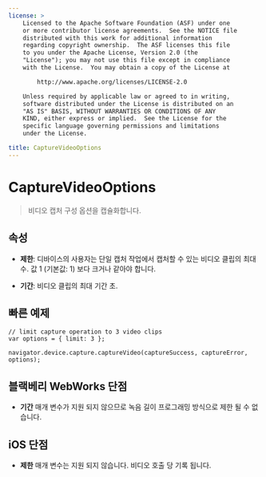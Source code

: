 ```yaml
---
license: >
    Licensed to the Apache Software Foundation (ASF) under one
    or more contributor license agreements.  See the NOTICE file
    distributed with this work for additional information
    regarding copyright ownership.  The ASF licenses this file
    to you under the Apache License, Version 2.0 (the
    "License"); you may not use this file except in compliance
    with the License.  You may obtain a copy of the License at

        http://www.apache.org/licenses/LICENSE-2.0

    Unless required by applicable law or agreed to in writing,
    software distributed under the License is distributed on an
    "AS IS" BASIS, WITHOUT WARRANTIES OR CONDITIONS OF ANY
    KIND, either express or implied.  See the License for the
    specific language governing permissions and limitations
    under the License.

title: CaptureVideoOptions
---
```


# CaptureVideoOptions

> 비디오 캡처 구성 옵션을 캡슐화합니다.

## 속성

*   **제한**: 디바이스의 사용자는 단일 캡처 작업에서 캡처할 수 있는 비디오 클립의 최대 수. 값 1 (기본값: 1) 보다 크거나 같아야 합니다.

*   **기간**: 비디오 클립의 최대 기간 초.

## 빠른 예제

    // limit capture operation to 3 video clips
    var options = { limit: 3 };
    
    navigator.device.capture.captureVideo(captureSuccess, captureError, options);
    

## 블랙베리 WebWorks 단점

*   **기간** 매개 변수가 지원 되지 않으므로 녹음 길이 프로그래밍 방식으로 제한 될 수 없습니다.

## iOS 단점

*   **제한** 매개 변수는 지원 되지 않습니다. 비디오 호출 당 기록 됩니다.